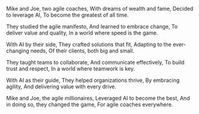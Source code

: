 Mike and Joe, two agile coaches,
With dreams of wealth and fame,
Decided to leverage AI,
To become the greatest of all time.

They studied the agile manifesto,
And learned to embrace change,
To deliver value and quality,
In a world where speed is the game.

With AI by their side,
They crafted solutions that fit,
Adapting to the ever-changing needs,
Of their clients, both big and small.

They taught teams to collaborate,
And communicate effectively,
To build trust and respect,
In a world where teamwork is key.

With AI as their guide,
They helped organizations thrive,
By embracing agility,
And delivering value with every drive.

Mike and Joe, the agile millionaires,
Leveraged AI to become the best,
And in doing so, they changed the game,
For agile coaches everywhere.